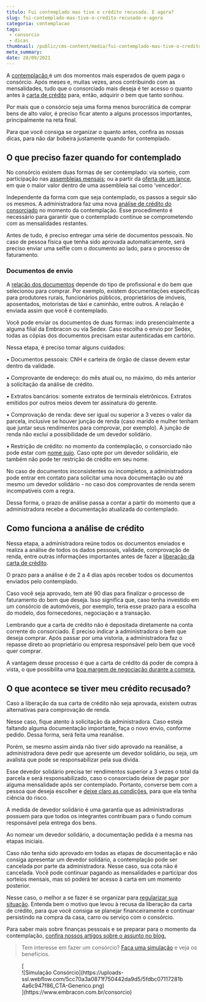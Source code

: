 ```yaml
---
titulo: Fui contemplado mas tive o crédito recusado. E agora?
slug: fui-contemplado-mas-tive-o-credito-recusado-e-agora
categoria: contemplacao
tags:
 - consorcio
 - dicas
thumbnail: /public/cms-content/media/fui-contemplado-mas-tive-o-credito-recusado-e-agora.jpg
meta_summary: 
date: 28/09/2021
---
```

A [contemplação ](https://www.embracon.com.br/blog/quais-sao-as-formas-de-contemplacao)é um dos momentos mais esperados de quem paga o consórcio. Após meses e, muitas vezes, anos contribuindo com as mensalidades, tudo que o consorciado mais deseja é ter acesso o quanto antes à [carta de crédito](https://www.embracon.com.br/blog/tudo-o-que-voce-precisa-saber-sobre-a-carta-de-credito-de-consorcios) para, então, adquirir o bem que tanto sonhou.

Por mais que o consórcio seja uma forma menos burocrática de comprar bens de alto valor, é preciso ficar atento a alguns processos importantes, principalmente na reta final.

Para que você consiga se organizar o quanto antes, confira as nossas dicas, para não dar bobeira justamente quando for contemplado.

O que preciso fazer quando for contemplado
------------------------------------------

No consórcio existem duas formas de ser contemplado: via sorteio, com participação nas [assembleias mensais](https://www.embracon.com.br/blog/assembleia-de-consorcio-como-funciona); ou a partir da [oferta de um lance](https://www.embracon.com.br/blog/como-funcionam-os-tipos-de-lances-no-consorcio), em que o maior valor dentro de uma assembleia sai como ‘vencedor’.

Independente da forma com que seja contemplado, os passos a seguir são os mesmos. A administradora faz uma nova [análise de crédito do consorciado](https://www.embracon.com.br/conhecaoconsorcio/como-proceder-apos-a-contemplacao) no momento da contemplação. Esse procedimento é necessário para garantir que o contemplado continue se comprometendo com as mensalidades restantes.

Antes de tudo, é preciso entregar uma série de documentos pessoais. No caso de pessoa física que tenha sido aprovada automaticamente, será preciso enviar uma selfie com o documento ao lado, para o processo de faturamento.

### Documentos de envio

A [relação dos documentos](https://www.embracon.com.br/blog/documentacao-para-consorcio-tire-suas-principais-duvidas) depende do tipo de profissional e do bem que selecionou para comprar. Por exemplo, existem documentações específicas para produtores rurais, funcionários públicos, proprietários de imóveis, aposentados, motoristas de táxi e caminhão, entre outros. A relação é enviada assim que você é contemplado.

Você pode enviar os documentos de duas formas: indo presencialmente a alguma filial da Embracon ou via Sedex. Caso escolha o envio por Sedex, todas as cópias dos documentos precisam estar autenticadas em cartório.

Nessa etapa, é preciso tomar alguns cuidados:

 • Documentos pessoais: CNH e carteira de órgão de classe devem estar dentro da validade.

 • Comprovante de endereço: do mês atual ou, no máximo, do mês anterior à solicitação da análise de crédito.

 • Extratos bancários: somente extratos de terminais eletrônicos. Extratos emitidos por outros meios devem ter assinatura do gerente.

 • Comprovação de renda: deve ser igual ou superior a 3 vezes o valor da parcela, inclusive se houver junção de renda (caso marido e mulher tenham que juntar seus rendimentos para comprovar, por exemplo). A junção de renda não exclui a possibilidade de um devedor solidário.

 • Restrição de crédito: no momento da contemplação, o consorciado não pode estar com [nome sujo](https://www.embracon.com.br/blog/afinal-posso-fazer-um-consorcio-mesmo-com-o-nome-sujo). Caso opte por um devedor solidário, ele também não pode ter restrição de crédito em seu nome.

No caso de documentos inconsistentes ou incompletos, a administradora pode entrar em contato para solicitar uma nova documentação ou até mesmo um devedor solidário - no caso dos comprovantes de renda serem incompatíveis com a regra.

Dessa forma, o prazo de análise passa a contar a partir do momento que a administradora recebe a documentação atualizada do contemplado.

Como funciona a análise de crédito
----------------------------------

Nessa etapa, a administradora reúne todos os documentos enviados e realiza a análise de todos os dados pessoais, validade, comprovação de renda, entre outras informações importantes antes de fazer a [liberação da carta de crédito](https://www.embracon.com.br/blog/correcao-carta-de-credito-consorcio).

O prazo para a análise é de 2 a 4 dias após receber todos os documentos enviados pelo contemplado.

Caso você seja aprovado, tem até 90 dias para finalizar o processo de faturamento do bem que deseja. Isso significa que, caso tenha investido em um consórcio de automóveis, por exemplo, teria esse prazo para a escolha do modelo, dos fornecedores, negociação e a transação.

Lembrando que a carta de crédito não é depositada diretamente na conta corrente do consorciado. É preciso indicar à administradora o bem que deseja comprar. Após passar por uma vistoria, a administradora faz o repasse direto ao proprietário ou empresa responsável pelo bem que você quer comprar.

A vantagem desse processo é que a carta de crédito dá poder de compra à vista, o que possibilita uma [boa margem de negociação durante a compra.](https://www.embracon.com.br/blog/4-dicas-para-conseguir-uma-boa-negociacao-na-hora-de-adquirir-o-seu-bem)

O que acontece se tiver meu crédito recusado?
---------------------------------------------

Caso a liberação da sua carta de crédito não seja aprovada, existem outras alternativas para comprovação de renda.

Nesse caso, fique atento à solicitação da administradora. Caso esteja faltando alguma documentação importante, faça o novo envio, conforme pedido. Dessa forma, será feita uma reanálise.

Porém, se mesmo assim ainda não tiver sido aprovado na reanálise, a administradora deve pedir que apresente um devedor solidário, ou seja, um avalista que pode se responsabilizar pela sua dívida.

Esse devedor solidário precisa ter rendimentos superior a 3 vezes o total da parcela e será responsabilizado, caso o consorciado deixe de pagar por alguma mensalidade após ser contemplado. Portanto, converse bem com a pessoa que deseja escolher e [deixe claro as condições](https://www.embracon.com.br/blog/o-que-e-preciso-para-entrar-em-um-consorcio-e-utilizar-a-carta-de-credito), para que ela tenha ciência do risco.

A medida de devedor solidário é uma garantia que as administradoras possuem para que todos os integrantes contribuam para o fundo comum responsável pela entrega dos bens.

Ao nomear um devedor solidário, a documentação pedida é a mesma nas etapas iniciais.

Caso não tenha sido aprovado em todas as etapas de documentação e não consiga apresentar um devedor solidário, a contemplação pode ser cancelada por parte da administradora. Nesse caso, sua cota não é cancelada. Você pode continuar pagando as mensalidades e participar dos sorteios mensais, mas só poderá ter acesso à carta em um momento posterior.

Nesse caso, o melhor a se fazer é se organizar para [regularizar sua situação](https://www.embracon.com.br/blog/nao-consigo-pagar-meu-consorcio-e-agora). Entenda bem o motivo que levou à recusa da liberação da carta de crédito, para que você consiga se planejar financeiramente e continuar persistindo na compra da casa, carro ou serviço com o consórcio.

Para saber mais sobre finanças pessoais e se preparar para o momento da contemplação, [confira nossos artigos sobre o assunto no blog.](https://www.embracon.com.br/category/financas-pessoais)

> Tem interesse em fazer um consórcio? [Faça uma simulação](https://www.embracon.com.br/consorcio) e veja os benefícios.

<figure class="w-richtext-figure-type-image w-richtext-align-center">[<div>![Simulação Consórcio](https://uploads-ssl.webflow.com/5cc70a3a0871f750442da9d5/5fdbc07117281b4a6c947f86_CTA-Generico.png)</div>](https://www.embracon.com.br/consorcio)</figure>
